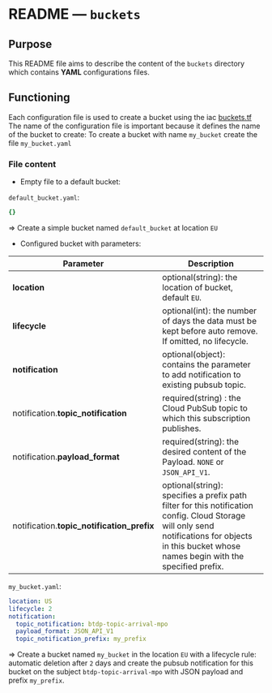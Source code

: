 # README — `buckets`

## Purpose

This README file aims to describe the content of the `buckets` directory which contains **YAML** configurations files.

## Functioning

Each configuration file is used to create a bucket using the iac [buckets.tf](../../iac/buckets.tf)
The name of the configuration file is important because it defines the name of the bucket to create:
To create a bucket with name `my_bucket` create the file `my_bucket.yaml`

### File content

* Empty file to a default bucket:

`default_bucket.yaml`:
```yaml
{}
```

=> Create a simple bucket named `default_bucket` at location `EU`

* Configured bucket with parameters:

| Parameter | Description                |
|-----------|----------------------------|
| **location**  |  optional(string): the location of bucket, default `EU`. |
| **lifecycle**  | optional(int): the number of days the data must be kept before auto remove. If omitted, no lifecycle.|
| **notification**  | optional(object): contains the parameter to add notification to existing pubsub topic. |
|notification.**topic_notification**  | required(string) : the Cloud PubSub topic to which this subscription publishes.|
|notification.**payload_format**  | required(string): the desired content of the Payload. `NONE` or `JSON_API_V1`.|
|notification.**topic_notification_prefix**  | optional(string): specifies a prefix path filter for this notification config. Cloud Storage will only send notifications for objects in this bucket whose names begin with the specified prefix.|


`my_bucket.yaml`:
```yaml
location: US
lifecycle: 2
notification:
  topic_notification: btdp-topic-arrival-mpo
  payload_format: JSON_API_V1
  topic_notification_prefix: my_prefix
```

=> Create a bucket named `my_bucket` in the location `EU` with a lifecycle rule: automatic deletion after `2` days and create the pubsub notification for this bucket on the subject `btdp-topic-arrival-mpo` with JSON payload and prefix `my_prefix`.
